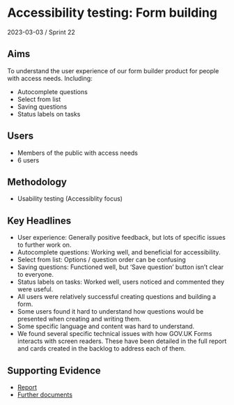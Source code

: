 # Accessibility testing: Form building

2023-03-03 / Sprint 22

## Aims
To understand the user experience of our form builder product for people with access needs. Including:
- Autocomplete questions
- Select from list
- Saving questions
- Status labels on tasks

## Users
- Members of the public with access needs
- 6 users

## Methodology
- Usability testing (Accessiblity focus)

## Key Headlines 

- User experience: Generally positive feedback, but lots of specific issues to further work on.
- Autocomplete questions: Working well, and beneficial for accessibility.
- Select from list: Options / question order can be confusing
- Saving questions: Functioned well, but ‘Save question’ button isn’t clear to everyone.
- Status labels on tasks: Worked well, users noticed and commented they were useful.
- All users were relatively successful creating questions and building a form.
- Some users found it hard to understand how questions would be presented when creating and writing them.
- Some specific language and content was hard to understand.
- We found several specific technical issues with how GOV.UK Forms interacts with screen readers. These have been detailed in the full report and cards created in the backlog to address each of them.

## Supporting Evidence
- [Report](https://docs.google.com/presentation/d/1_1tZCUk019wTKWI9eF_DZdJ7DpOr93l6kX1lREDkls0/edit#slide=id.g1d1235c61d0_0_31)
- [Further documents](https://drive.google.com/drive/folders/1SgylWBoM0SG2AGNdk5a-Moa-2T7G45Mx)